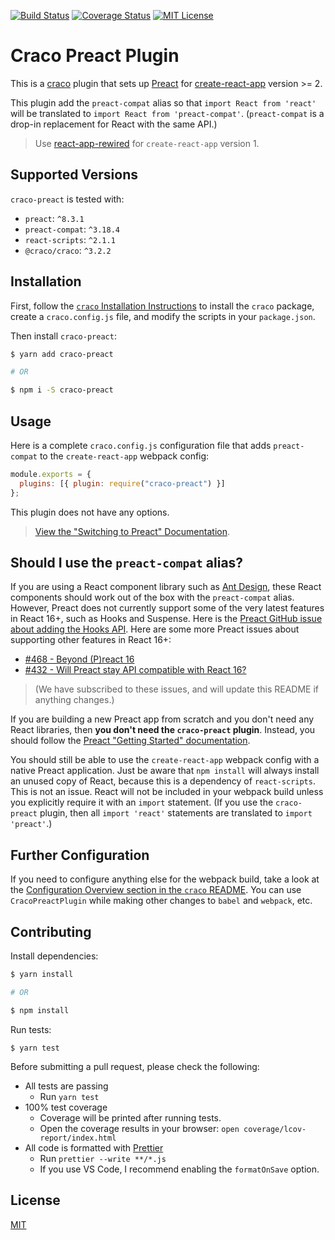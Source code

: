 [![Build Status](https://travis-ci.org/FormAPI/craco-preact.svg?branch=master)](https://travis-ci.org/FormAPI/craco-preact)
[![Coverage Status](https://coveralls.io/repos/github/FormAPI/craco-preact/badge.svg?branch=master)](https://coveralls.io/github/FormAPI/craco-preact?branch=master)
[![MIT License](https://img.shields.io/badge/license-MIT-blue.svg)](LICENSE)

# Craco Preact Plugin

This is a [craco](https://github.com/sharegate/craco) plugin that sets up [Preact](https://preactjs.com/) for [create-react-app](https://facebook.github.io/create-react-app/) version >= 2.

This plugin add the `preact-compat` alias so that `import React from 'react'` will be translated to `import React from 'preact-compat'`. (`preact-compat` is a drop-in replacement for React with the same API.)

> Use [react-app-rewired](https://github.com/timarney/react-app-rewired) for `create-react-app` version 1.

## Supported Versions

`craco-preact` is tested with:

- `preact`: `^8.3.1`
- `preact-compat`: `^3.18.4`
- `react-scripts`: `^2.1.1`
- `@craco/craco`: `^3.2.2`

## Installation

First, follow the [`craco` Installation Instructions](https://github.com/sharegate/craco/blob/master/packages/craco/README.md##installation) to install the `craco` package, create a `craco.config.js` file, and modify the scripts in your `package.json`.

Then install `craco-preact`:

```bash
$ yarn add craco-preact

# OR

$ npm i -S craco-preact
```

## Usage

Here is a complete `craco.config.js` configuration file that adds `preact-compat` to the `create-react-app` webpack config:

```js
module.exports = {
  plugins: [{ plugin: require("craco-preact") }]
};
```

This plugin does not have any options.

> [View the "Switching to Preact" Documentation](https://preactjs.com/guide/switching-to-preact).

## Should I use the `preact-compat` alias?

If you are using a React component library such as [Ant Design](https://ant.design/), these React components should work out of the box with the `preact-compat` alias. However, Preact does not currently support some of the very latest features in React 16+, such as Hooks and Suspense. Here is the [Preact GitHub issue about adding the Hooks API](https://github.com/developit/preact/issues/1247). Here are some more Preact issues about supporting other features in React 16+:

- [#468 - Beyond (P)react 16](https://github.com/developit/preact-compat/issues/468)
- [#432 - Will Preact stay API compatible with React 16?](https://github.com/developit/preact-compat/issues/432)

> (We have subscribed to these issues, and will update this README if anything changes.)

If you are building a new Preact app from scratch and you don't need any React libraries, then **you don't need the `craco-preact` plugin**. Instead, you should follow the [Preact "Getting Started" documentation](https://preactjs.com/guide/getting-started).

You should still be able to use the `create-react-app` webpack config with a native Preact application. Just be aware that `npm install` will always install an unused copy of React, because this is a dependency of `react-scripts`. This is not an issue. React will not be included in your webpack build unless you explicitly require it with an `import` statement. (If you use the `craco-preact` plugin, then all `import 'react'` statements are translated to `import 'preact'`.)

## Further Configuration

If you need to configure anything else for the webpack build, take a look at the
[Configuration Overview section in the `craco` README](https://github.com/sharegate/craco/blob/master/packages/craco/README.md#configuration-overview). You can use `CracoPreactPlugin` while making other changes to `babel` and `webpack`, etc.

## Contributing

Install dependencies:

```bash
$ yarn install

# OR

$ npm install
```

Run tests:

```
$ yarn test
```

Before submitting a pull request, please check the following:

- All tests are passing
  - Run `yarn test`
- 100% test coverage
  - Coverage will be printed after running tests.
  - Open the coverage results in your browser: `open coverage/lcov-report/index.html`
- All code is formatted with [Prettier](https://prettier.io/)
  - Run `prettier --write **/*.js`
  - If you use VS Code, I recommend enabling the `formatOnSave` option.

## License

[MIT](./LICENSE)
